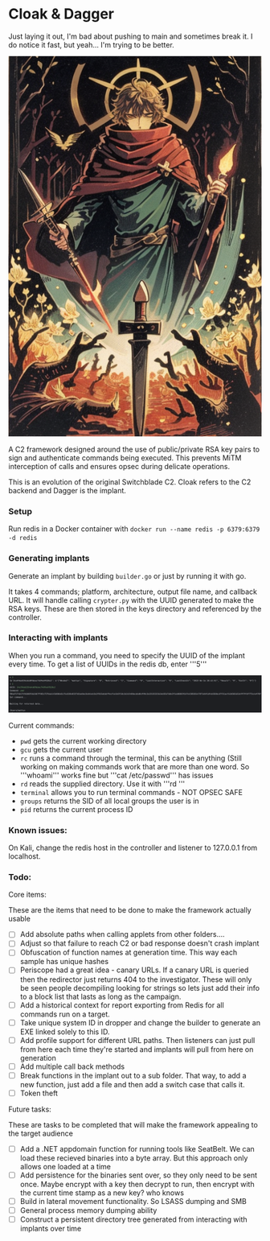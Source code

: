 # Cloak & Dagger

Just laying it out, I'm bad about pushing to main and sometimes break it. I do notice it fast, but yeah... I'm trying to be better.

![logo](/img/guide/cnd8.png)

A C2 framework designed around the use of public/private RSA key pairs to sign and authenticate commands being executed. This prevents MiTM interception of calls and ensures opsec during delicate operations.

This is an evolution of the original Switchblade C2. Cloak refers to the C2 backend and Dagger is the implant.

### Setup

Run redis in a Docker container with ```docker run --name redis -p 6379:6379 -d redis```

### Generating implants

Generate an implant by building ```builder.go``` or just by running it with go.

It takes 4 commands; platform, architecture, output file name, and callback URL. It will handle calling ```crypter.py``` with the UUID generated to make the RSA keys. These are then stored in the keys directory and referenced by the controller.

### Interacting with implants

When you run a command, you need to specify the UUID of the implant every time. To get a list of UUIDs in the redis db, enter '''5'''

![example](/img/guide/example.png)

Current commands:
- ```pwd``` gets the current working directory
- ```gcu``` gets the current user
- ```rc``` runs a command through the terminal, this can be anything (Still working on making commands work that are more than one word. So '''whoami''' works fine but '''cat /etc/passwd''' has issues
- ```rd``` reads the supplied directory. Use it with '''rd <directory path>'''
- ```terminal``` allows you to run terminal commands - NOT OPSEC SAFE
- ```groups``` returns the SID of all local groups the user is in
- ```pid``` returns the current process ID

### Known issues:
On Kali, change the redis host in the controller and listener to 127.0.0.1 from localhost.

### Todo: 

Core items:

These are the items that need to be done to make the framework actually usable
- [ ] Add absolute paths when calling applets from other folders....
- [ ] Adjust so that failure to reach C2 or bad response doesn't crash implant
- [ ] Obfuscation of function names at generation time. This way each sample has unique hashes
- [ ] Periscope had a great idea - canary URLs. If a canary URL is queried then the redirector just returns 404 to the investigator. These will only be seen people decompiling looking for strings so lets just add their info to a block list that lasts as long as the campaign.
- [ ] Add a historical context for report exporting from Redis for all commands run on a target.
- [ ] Take unique system ID in dropper and change the builder to generate an EXE linked solely to this ID.
- [ ] Add profile support for different URL paths. Then listeners can just pull from here each time they're started and implants will pull from here on generation
- [ ] Add multiple call back methods
- [ ] Break functions in the implant out to a sub folder. That way, to add a new function, just add a file and then add a switch case that calls it.
- [ ] Token theft

Future tasks:

These are tasks to be completed that will make the framework appealing to the target audience
- [ ] Add a .NET appdomain function for running tools like SeatBelt. We can load these recieved binaries into a byte array. But this approach only allows one loaded at a time
- [ ] Add persistence for the binaries sent over, so they only need to be sent once. Maybe encrypt with a key then decrypt to run, then encrypt with the current time stamp as a new key? who knows
- [ ] Build in lateral movement functionality. So LSASS dumping and SMB
- [ ] General process memory dumping ability
- [ ] Construct a persistent directory tree generated from interacting with implants over time
